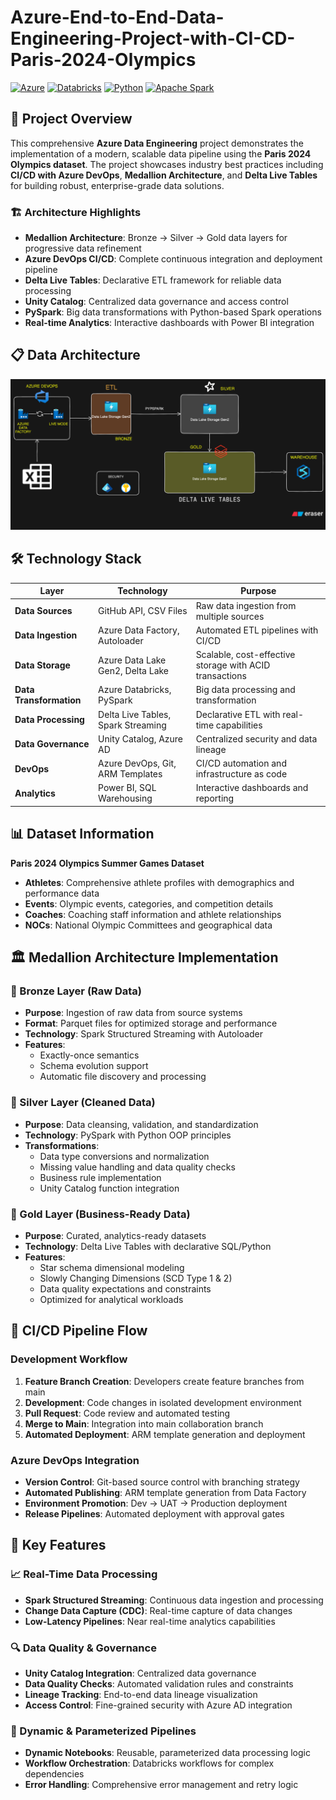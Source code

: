# Azure-End-to-End-Data-Engineering-Project-with-CI-CD-Paris-2024-Olympics

[![Azure](https://img.shields.io/badge/Azure-0078D4?style=for-the-badge&logo=microsoft-azure&logoColor=white)](https://azure.microsoft.com/)
[![Databricks](https://img.shields.io/badge/Databricks-FF3621?style=for-the-badge&logo=databricks&logoColor=white)](https://databricks.com/)
[![Python](https://img.shields.io/badge/Python-3776AB?style=for-the-badge&logo=python&logoColor=white)](https://python.org/)
[![Apache Spark](https://img.shields.io/badge/Apache%20Spark-E25A1C?style=for-the-badge&logo=apache-spark&logoColor=white)](https://spark.apache.org/)

## 🎯 Project Overview

This comprehensive **Azure Data Engineering** project demonstrates the implementation of a modern, scalable data pipeline using the **Paris 2024 Olympics dataset**. The project showcases industry best practices including **CI/CD with Azure DevOps**, **Medallion Architecture**, and **Delta Live Tables** for building robust, enterprise-grade data solutions.

### 🏗️ Architecture Highlights

- **Medallion Architecture**: Bronze → Silver → Gold data layers for progressive data refinement
- **Azure DevOps CI/CD**: Complete continuous integration and deployment pipeline
- **Delta Live Tables**: Declarative ETL framework for reliable data processing
- **Unity Catalog**: Centralized data governance and access control
- **PySpark**: Big data transformations with Python-based Spark operations
- **Real-time Analytics**: Interactive dashboards with Power BI integration

## 📋 Data Architecture
![DataArch](https://github.com/shivaaganesh3/Azure-End-to-End-Data-Engineering-Project-with-CI-CD-Paris-2024-Olympics/blob/e52439e1902ef409b25deb03bc72b47ff460e03b/architecture_design.png)
## 🛠️ Technology Stack

| Layer | Technology | Purpose |
|-------|------------|---------|
| **Data Sources** | GitHub API, CSV Files | Raw data ingestion from multiple sources |
| **Data Ingestion** | Azure Data Factory, Autoloader | Automated ETL pipelines with CI/CD |
| **Data Storage** | Azure Data Lake Gen2, Delta Lake | Scalable, cost-effective storage with ACID transactions |
| **Data Transformation** | Azure Databricks, PySpark | Big data processing and transformation |
| **Data Processing** | Delta Live Tables, Spark Streaming | Declarative ETL with real-time capabilities |
| **Data Governance** | Unity Catalog, Azure AD | Centralized security and data lineage |
| **DevOps** | Azure DevOps, Git, ARM Templates | CI/CD automation and infrastructure as code |
| **Analytics** | Power BI, SQL Warehousing | Interactive dashboards and reporting |

## 📊 Dataset Information

**Paris 2024 Olympics Summer Games Dataset**
- **Athletes**: Comprehensive athlete profiles with demographics and performance data
- **Events**: Olympic events, categories, and competition details  
- **Coaches**: Coaching staff information and athlete relationships
- **NOCs**: National Olympic Committees and geographical data

## 🏛️ Medallion Architecture Implementation

### 🥉 Bronze Layer (Raw Data)
- **Purpose**: Ingestion of raw data from source systems
- **Format**: Parquet files for optimized storage and performance
- **Technology**: Spark Structured Streaming with Autoloader
- **Features**: 
  - Exactly-once semantics
  - Schema evolution support
  - Automatic file discovery and processing

### 🥈 Silver Layer (Cleaned Data)
- **Purpose**: Data cleansing, validation, and standardization
- **Technology**: PySpark with Python OOP principles
- **Transformations**:
  - Data type conversions and normalization
  - Missing value handling and data quality checks
  - Business rule implementation
  - Unity Catalog function integration

### 🥇 Gold Layer (Business-Ready Data)
- **Purpose**: Curated, analytics-ready datasets
- **Technology**: Delta Live Tables with declarative SQL/Python
- **Features**:
  - Star schema dimensional modeling
  - Slowly Changing Dimensions (SCD Type 1 & 2)
  - Data quality expectations and constraints
  - Optimized for analytical workloads

## 🔄 CI/CD Pipeline Flow

### Development Workflow
1. **Feature Branch Creation**: Developers create feature branches from main
2. **Development**: Code changes in isolated development environment
3. **Pull Request**: Code review and automated testing
4. **Merge to Main**: Integration into main collaboration branch
5. **Automated Deployment**: ARM template generation and deployment

### Azure DevOps Integration
- **Version Control**: Git-based source control with branching strategy
- **Automated Publishing**: ARM template generation from Data Factory
- **Environment Promotion**: Dev → UAT → Production deployment
- **Release Pipelines**: Automated deployment with approval gates

## 🚀 Key Features

### 📈 Real-Time Data Processing
- **Spark Structured Streaming**: Continuous data ingestion and processing
- **Change Data Capture (CDC)**: Real-time capture of data changes
- **Low-Latency Pipelines**: Near real-time analytics capabilities

### 🔍 Data Quality & Governance
- **Unity Catalog Integration**: Centralized data governance
- **Data Quality Checks**: Automated validation rules and constraints
- **Lineage Tracking**: End-to-end data lineage visualization
- **Access Control**: Fine-grained security with Azure AD integration

### 🎨 Dynamic & Parameterized Pipelines
- **Dynamic Notebooks**: Reusable, parameterized data processing logic
- **Workflow Orchestration**: Databricks workflows for complex dependencies
- **Error Handling**: Comprehensive error management and retry logic


